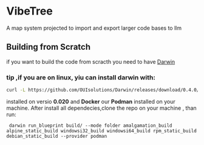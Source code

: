 # VibeTree
A map system projected to import and export larger code bases to llm 



## Building from Scratch
if you want to build the code from scracth  you need to have [Darwin](https://github.com/OUIsolutions/Darwin) 
### tip ,if you are on linux, yiu can install darwin with:
```bash
curl -L https://github.com/OUIsolutions/Darwin/releases/download/0.4.0/darwin.out -o darwin.out && sudo chmod +x darwin.out && sudo mv darwin.out /usr/bin/darwin
```

installed on versio **0.020** and **Docker** our **Podman** installed on your machine.
After install all dependecies,clone the repo on your machine , than run:
```shel
 darwin run_blueprint build/ --mode folder amalgamation_build alpine_static_build windowsi32_build windowsi64_build rpm_static_build debian_static_build --provider podman 
```
